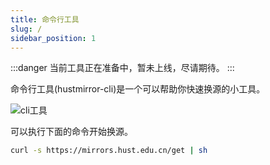 ```yaml
---
title: 命令行工具
slug: /
sidebar_position: 1
---
```


:::danger
当前工具正在准备中，暂未上线，尽请期待。
:::

命令行工具(hustmirror-cli)是一个可以帮助你快速换源的小工具。

![cli工具](/img/cli.png)


可以执行下面的命令开始换源。

```bash
curl -s https://mirrors.hust.edu.cn/get | sh
```

